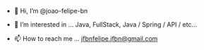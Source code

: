 - 👋 Hi, I’m @joao-felipe-bn
- 👀 I’m interested in ... 
Java, FullStack, Java / Spring / API / etc...

- 📫 How to reach me ... 
jfbnfelipe.jfbn@gmail.com

<!---
joao-felipe-bn/joao-felipe-bn is a ✨ special ✨ repository because its `README.md` (this file) appears on your GitHub profile.
You can click the Preview link to take a look at your changes.
--->
